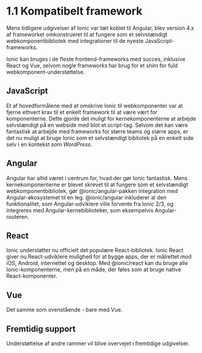# 1.1 Kompatibelt framework
Mens tidligere udgivelser af Ionic var tæt koblet til Angular, blev version 4.x af frameworket omkonstrueret til at fungere som et selvstændigt webkomponentbibliotek med integrationer til de nyeste JavaScript-frameworks. 

Ionic kan bruges i de fleste frontend-frameworks med succes, inklusive React og Vue, selvom nogle frameworks har brug for et shim for fuld webkomponent-understøttelse.

## JavaScript
Et af hovedformålene med at omskrive Ionic til webkomponenter var at fjerne ethvert krav til et enkelt framework til at være vært for komponenterne. Dette gjorde det muligt for kernekomponenterne at arbejde selvstændigt på en webside med blot et script-tag. Selvom det kan være fantastisk at arbejde med frameworks for større teams og større apps, er det nu muligt at bruge Ionic som et selvstændigt bibliotek på en enkelt side selv i en kontekst som *WordPress*.

## Angular
Angular har altid været i centrum for, hvad der gør Ionic fantastisk. Mens kernekomponenterne er blevet skrevet til at fungere som et selvstændigt webkomponentbibliotek, gør @ionic/angular-pakken integration med Angular-økosystemet til en leg. @ionic/angular inkluderer al den funktionalitet, som Angular-udviklere ville forvente fra Ionic 2/3, og integreres med Angular-kernebiblioteker, som eksempelvis Angular-routeren.

## React
Ionic understøtter nu officielt det populære React-bibliotek. Ionic React giver nu React-udviklere mulighed for at bygge apps, der er målrettet mod iOS, Android, internettet og desktop. Med @ionic/react kan du bruge alle Ionic-komponenterne, men på en måde, der føles som at bruge native React-komponenter.

## Vue
Det samme som ovenstående - bare med Vue.

## Fremtidig support
Understøttelse af andre rammer vil blive overvejet i fremtidige udgivelser.
